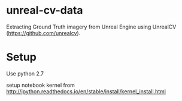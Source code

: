 # unreal-cv-data
Extracting Ground Truth imagery from Unreal Engine using UnrealCV (https://github.com/unrealcv).

# Setup
Use python 2.7

setup notebook kernel from http://ipython.readthedocs.io/en/stable/install/kernel_install.html
